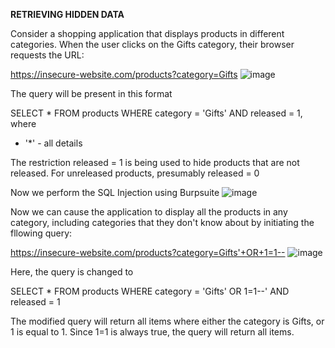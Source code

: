 **RETRIEVING HIDDEN DATA**

 Consider a shopping application that displays products in different categories. When the user clicks on the Gifts category, their browser requests the URL:

https://insecure-website.com/products?category=Gifts
![image](https://user-images.githubusercontent.com/65653010/234719902-a56d2a68-07b1-4d5e-9819-454b53da76c5.png)


The query will be present in this format

SELECT * FROM products WHERE category = 'Gifts' AND released = 1, where
- '*' - all details

The restriction released = 1 is being used to hide products that are not released. For unreleased products, presumably released = 0

Now we perform the SQL Injection using Burpsuite
![image](https://user-images.githubusercontent.com/65653010/234720149-17a72c97-45e7-49e0-804e-daea069a3c3f.png)

 Now we can cause the application to display all the products in any category, including categories that they don't know about by initiating the fllowing query:
 
https://insecure-website.com/products?category=Gifts'+OR+1=1--
![image](https://user-images.githubusercontent.com/65653010/234722521-c06b3230-fa4a-4788-9820-e2c62df233f1.png)

Here, the query is changed to 

SELECT * FROM products WHERE category = 'Gifts' OR 1=1--' AND released = 1

The modified query will return all items where either the category is Gifts, or 1 is equal to 1. Since 1=1 is always true, the query will return all items. 
